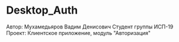 # Desktop_Auth
Автор:
Мухамедьяров Вадим Денисович
Студент группы ИСП-19
Проект:
Клиентское приложение, модуль "Авторизация"
